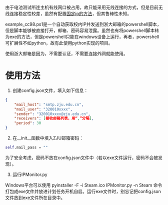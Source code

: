由于电池测试所连主机有线网口被占用，故只能采用无线连接的方式，但是目前无线连接稳定性较差，虽然有配置[固定ip的方法](https://blog.csdn.net/weixin_42442847/article/details/91420359)，但其鲁棒性未知。

example_cc98.ps1是一个自动获取校内IP并发送到浙大邮箱的powershell脚本，但是脚本能够被直接打开，邮箱、密码容易泄露。虽然也有将powershell脚本转为exe的方法，但是powershell只能在windows设备上运行，再者，powershell可扩展性不如python，故有此使用python实现的项目。

使用浙大邮箱是因为，不需要认证，不需要连接外网就能使用。

# 使用方法
1. 创建config.json文件，填入如下信息：

```json
{
    "mail_host": "smtp.zju.edu.cn",
    "mail_user": "320010xxxx",
    "sender": "320010xxxx@zju.edu.cn",
    "receivers": [接收邮箱列表，用“,”分隔],
    "period": 30
}
```

2. 在__init__函数中填入ZJU邮箱密码：
```python
self.mail_pass = ""
```
为了安全考虑，密码不放在config.json文件中（若以exe文件运行，密码不会被发现）。

3. 运行IPMonitor\.py

Windows平台可以使用 pyinstaller -F -i Steam\.ico IPMonitor\.py -n Steam 命令打包成exe文件并放进计划任务开机自启。运行exe文件时，别忘记把config.json文件放到exe文件所在目录中。